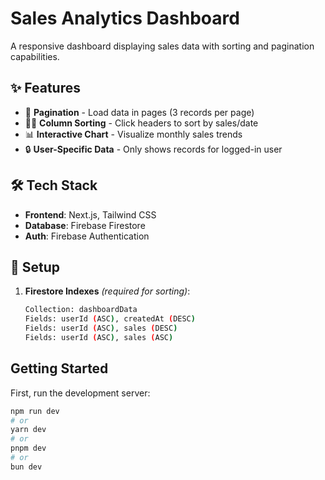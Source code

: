 # Sales Analytics Dashboard


A responsive dashboard displaying sales data with sorting and pagination capabilities.

## ✨ Features

- 🔢 **Pagination** - Load data in pages (3 records per page)
- 🔼🔽 **Column Sorting** - Click headers to sort by sales/date
- 📊 **Interactive Chart** - Visualize monthly sales trends
- 🔒 **User-Specific Data** - Only shows records for logged-in user

## 🛠 Tech Stack

- **Frontend**: Next.js, Tailwind CSS
- **Database**: Firebase Firestore
- **Auth**: Firebase Authentication

## 🔧 Setup

1. **Firestore Indexes** *(required for sorting)*:
   ```bash
   Collection: dashboardData
   Fields: userId (ASC), createdAt (DESC)
   Fields: userId (ASC), sales (DESC)
   Fields: userId (ASC), sales (ASC)
## Getting Started

First, run the development server:

```bash
npm run dev
# or
yarn dev
# or
pnpm dev
# or
bun dev
```

